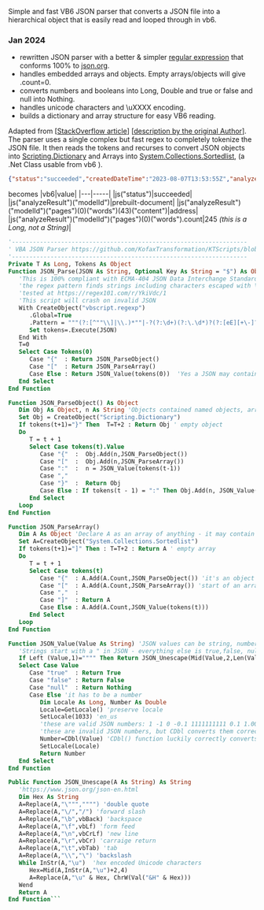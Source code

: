 Simple and fast VB6 JSON parser that converts a JSON file into a hierarchical object that is easily read and looped through in vb6.  
### Jan 2024
* rewritten JSON parser with a better & simpler [regular expression](https://regex101.com/r/gtAJps/1) that conforms 100% to [json.org](https://json.org).  
* handles embedded arrays and objects. Empty arrays/objects will give .count=0.
* converts numbers and booleans into Long, Double and true or false and null into Nothing.
* handles unicode characters and \uXXXX encoding.
* builds a dictionary and array structure for easy VB6 reading.

Adapted from [[StackOverflow article](https://stackoverflow.com/questions/6627652/parsing-json-in-excel-vba)] [[description by the original Author](https://medium.com/swlh/excel-vba-parse-json-easily-c2213f4d8e7a)].   
The parser uses a single complex but fast regex to completely tokenize the JSON file.  It then reads the tokens and recurses to convert JSON objects into [Scripting.Dictionary](https://learn.microsoft.com/en-us/office/vba/Language/Reference/User-Interface-Help/dictionary-object) and Arrays into [System.Collections.Sortedlist](https://learn.microsoft.com/en-us/dotnet/api/system.collections.sortedlist?view=net-8.0), (a .Net Class usable from vb6 ). 
```json
{"status":"succeeded","createdDateTime":"2023-08-07T13:53:55Z","analyzeResult":{"modelId":"prebuilt-document"}}
```
becomes
|vb6|value|
|---|-----|
|js("status")|succeeded|
|js("analyzeResult")("modelId")|prebuilt-document|
|js("analyzeResult")("modelId")("pages")(0)("words")(43)("content")|address|
|js("analyzeResult")("modelId")("pages")(0)("words").count|245 *(this is a Long, not a String)*|

```vb
'-------------------------------------------------------------------
' VBA JSON Parser https://github.com/KofaxTransformation/KTScripts/blob/master/JSON%20parser%20in%20vb.md
'-------------------------------------------------------------------
Private T As Long, Tokens As Object
Function JSON_Parse(JSON As String, Optional Key As String = "$") As Object
   'This is 100% compliant with ECMA-404 JSON Data Interchange Standard at https://www.json.org/json-en.html
   'the regex pattern finds strings including characters escaped with \ OR numbers OR true/false/null OR \\{}:,[]
   'tested at https://regex101.com/r/YkiVdc/1
   'This script will crash on invalid JSON
   With CreateObject("vbscript.regexp")
      .Global=True
      .Pattern = """(?:[^""\\]|\\.)*""|-?(?:\d+)(?:\.\d*)?(?:[eE][+\-]?\d+)?|(?:true|false|null)|[\[\]{}:,]"
      Set tokens=.Execute(JSON)
   End With
   T=0
   Select Case Tokens(0)
      Case "{"  : Return JSON_ParseObject()
      Case "["  : Return JSON_ParseArray()
      Case Else : Return JSON_Value(tokens(0))  'Yes a JSON may contain just 1 value
   End Select
End Function

Function JSON_ParseObject() As Object
   Dim Obj As Object, n As String 'Objects contained named objects, arrays or values
   Set Obj = CreateObject("Scripting.Dictionary")
   If tokens(t+1)="}" Then  T=T+2 : Return Obj ' empty object
   Do
      T = t + 1
      Select Case tokens(t).Value
         Case "{"  :  Obj.Add(n,JSON_ParseObject())
         Case "["  :  Obj.Add(n,JSON_ParseArray())
         Case ":"  :  n = JSON_Value(tokens(t-1))
         Case ","
         Case "}"  :  Return Obj
         Case Else : If tokens(t - 1) = ":" Then Obj.Add(n, JSON_Value(tokens(t)))
      End Select
   Loop
End Function

Function JSON_ParseArray()
   Dim A As Object 'Declare A as an array of anything - it may contain strings, booleans, numbers, objects and arrays
   Set A=CreateObject("System.Collections.Sortedlist")
   If tokens(t+1)="]" Then : T=T+2 : Return A ' empty array
   Do
      T = t + 1
      Select Case tokens(t)
         Case "{"  : A.Add(A.Count,JSON_ParseObject()) 'it's an object so recurse
         Case "["  : A.Add(A.Count,JSON_ParseArray()) 'start of an array inside an array
         Case ","  :
         Case "]"  : Return A
         Case Else : A.Add(A.Count,JSON_Value(tokens(t)))
      End Select
   Loop
End Function

Function JSON_Value(Value As String) 'JSON values can be string, number, true, false or null
   'Strings start with a " in JSON - everything else is true,false, null or a number
   If Left (Value,1)="""" Then Return JSON_Unescape(Mid(Value,2,Len(Value)-2)) 'strip " from begin and end of string
   Select Case Value
      Case "true"  : Return True
      Case "false" : Return False
      Case "null"  : Return Nothing
      Case Else 'it has to be a number
         Dim Locale As Long, Number As Double
         Locale=GetLocale() 'preserve locale
         SetLocale(1033) 'en_us
         'these are valid JSON numbers: 1 -1 0 -0.1 1111111111 0.1 1.0000 1.0e5 -1e-5 1E5 0e3 0e-3
         'these are invalid JSON numbers, but CDbl converts them correctly: +1 .6 1.e5 -.5 e6
         Number=CDbl(Value) 'CDbl() function luckily correctly converts all allowed JSON number formats
         SetLocale(Locale)
         Return Number
   End Select
End Function

Public Function JSON_Unescape(A As String) As String
   'https://www.json.org/json-en.html
   Dim Hex As String
   A=Replace(A,"\""","""") 'double quote
   A=Replace(A,"\/","/") 'forward slash
   A=Replace(A,"\b",vbBack) 'backspace
   A=Replace(A,"\f",vbLf) 'form feed
   A=Replace(A,"\n",vbCrLf) 'new line
   A=Replace(A,"\r",vbCr) 'carraige return
   A=Replace(A,"\t",vbTab) 'tab
   A=Replace(A,"\\","\") 'backslash
   While InStr(A,"\u")  'hex encoded Unicode characters
      Hex=Mid(A,InStr(A,"\u")+2,4)
      A=Replace(A,"\u" & Hex, ChrW(Val("&H" & Hex)))
   Wend
   Return A
End Function```
